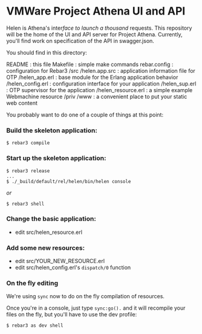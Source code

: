 # VMWare Project Athena UI and API

Helen is Athena's inter*face to launch a thousand* requests. This
repository will be the home of the UI and API server for Project
Athena. Currently, you'll find work on specification of the API in
swagger.json.

You should find in this directory:

README : this file
Makefile : simple make commands
rebar.config : configuration for Rebar3
/src
  /helen.app.src : application information file for OTP
  /helen_app.erl : base module for the Erlang application behavior
  /helen_config.erl : configuration interface for your application
  /helen_sup.erl : OTP supervisor for the application
  /helen_resource.erl : a simple example Webmachine resource
/priv
  /www : a convenient place to put your static web content

You probably want to do one of a couple of things at this point:

### Build the skeleton application:

```
$ rebar3 compile
```

### Start up the skeleton application:
```
$ rebar3 release
...
$ ./_build/default/rel/helen/bin/helen console
```

*or*

```
$ rebar3 shell
```

### Change the basic application:
* edit src/helen_resource.erl

### Add some new resources:
* edit src/YOUR_NEW_RESOURCE.erl
* edit src/helen_config.erl's `dispatch/0` function

### On the fly editing

We're using `sync` now to do on the fly compilation of resources.

Once you're in a console, just type `sync:go().` and it will recompile
your files on the fly, but you'll have to use the dev profile:

```
$ rebar3 as dev shell
```
